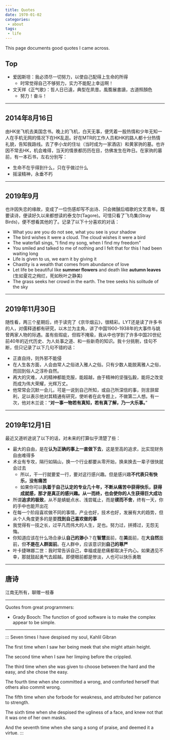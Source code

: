 ```yaml
---
title: Quotes
date: 1970-01-02
categories:
 - about
tags:
 - life
---
```


This page documents good quotes I came across.

<!-- more -->

## Top

- 爱因斯坦：我必须尽一切努力，以使自己配得上生命的所得
  - 时常觉得自己不够努力，实力不能配上幸运啊！
- 文天祥《正气歌》：哲人日已遠，典型在夙昔。風簷展書讀，古道照顏色
  - 努力！奋斗！

---

## 2014年8月16日

由HK坐飞机去美国念书。晚上的飞机，白天无事，便凭着一股热情和少年无知一人在手机无网的情况下在HK乱逛。好在MTR的工作人员和HK的路人都十分热情礼貌，告知我路线。去了李小龙的住址（当时成为一家酒店）和黄家驹的墓。也许因不常去HK，机会难得，当天的情景都历历在目，仿佛发生在昨日。在家驹的墓前，有一本石书，左右分别写：

- 生命不在乎得到什么，只在乎做过什么
- 摇滚精神，永垂不朽

---

## 2019年9月

也许因失恋的缘故，变成了一位伤感却写不出诗、只会微醺后唱歌的文艺青年。既要读诗，便读好久以来都想读的泰戈尔(Tagore)。可惜只看了飞鸟集(Stray Birds)，便不想看其他的了。记录了以下十分喜欢的对话：

- What you are you do not see, what you see is your shadow
- The bird wishes it were a cloud. The cloud wishes it were a bird
- The waterfall sings, "I find my song, when I find my freedom"
- You smiled and talked to me of nothing and I felt that for this I had been waiting long
- Life is given to us, we earn it by giving it
- Chastity is a wealth that comes from abundance of love
- Let life be beautiful like **summer flowers** and death like **autumn leaves** (生如夏花之绚烂，死如秋叶之静美)
- The grass seeks her crowd in the earth. The tree seeks his solitude of the sky

---

## 2019年11月30日

随性看，两三个星期后，终于读完了《京华烟云》，很精彩。LYT还是读了许多书的人，对儒释道都有研究，以木兰为主角，讲了中国1900-1938年的大事件与姚曾两家人物的际遇。虽有些瑕疵，但瑕不掩瑜，我从中也学到了许多中国20世纪前40年的近代历史、为人处事之道、和一些新奇的知识。我十分挑剔，佳句不断，但只记录了以下几句不错的话：

- 正直自持，则外邪不能侵
- 在人生各方面，人会由常人之俗进入雅人之俗。只有少数人能脱离雅人之俗，而回到俗人之淳朴自然。
- 再大的灾难，人的精神都能克服，能超越，由于精神的坚强弘毅，能将之改变而成为伟大荣耀，光辉万丈。 
- 他常常会沉默一会儿，可是一说到自己所知，或自己所深信的事，则言辞犀利，足以表示他对其精通有研究，使听者在此专题上，不做第二人想。有一次，他对木兰说：“**对一事一物若有真知，若有真了解，乃一大乐事。**” 

---

## 2019年12月1日

最近又道听途说了以下的话，对未来的打算似乎清楚了些：

- 最大的自由，是在**认为正确的事上一直做下去**，这是至高的追求，比实现财务自由难得多
- 术业有专攻，隔行如隔山，换一个行业都要从零开始，换来换去一辈子很快就会过去
  - 所以，干一行就要爱一行，要对这行感兴趣。但是感兴趣**不代表只有快乐，没有痛苦**
  - 如果你可以**执着于自己认定的专业几十年，不断从痛苦中获得快乐，获得成就感，那才是真正的感兴趣。从一而终，也会使你的人生获得巨大成功**
- 所谓**追求的极致**，从不是蜻蜓点水、浅尝辄止，而是**锲而不舍**，终有一天，你的手中也能开出花
- 在每一个阶段喜欢做不同的事情，产业也好，技术也好，发展有大的趋势，但从个人角度更多的是要**找到自己喜欢做的事**
- 我觉得有一技之长，过平凡而伟大的人生，足也。努力过，拼搏过，无怨无悔。
- 你知道应该在什么场合承认**自己的渺小**？在**智慧**面前，在**美**面前，在**大自然**面前，但**不是在人群面前**。在人群中，应该意识到**自己的尊严**
- 叶卡捷琳娜二世：我时常告诉自己，幸福或是悲痛都取决于内心。如果遇见不幸，那就鼓起勇气去超越。即便眼前都是惨淡，人也可以快乐勇敢

---

## 唐诗

江南无所有，聊赠一枝春

---

Quotes from great programmers:

- Grady Booch: The function of good software is to make the complex appear to be simple.

---

::: Seven times I have despised my soul, Kahlil Gibran

The first time when I saw her being meek that she might attain height.

The second time when I saw her limping before the crippled.

The third time when she was given to choose between the hard and the easy, and she chose the easy.

The fourth time when she committed a wrong, and comforted herself that others also commit wrong.

The fifth time when she forbode for weakness, and attributed her patience to strength.

The sixth time when she despised the ugliness of a face, and knew not that it was one of her own masks.

And the seventh time when she sang a song of praise, and deemed it a virtue.
:::

